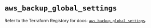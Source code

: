 # `aws_backup_global_settings`

Refer to the Terraform Registory for docs: [`aws_backup_global_settings`](https://registry.terraform.io/providers/hashicorp/aws/3.76.1/docs/resources/backup_global_settings).
